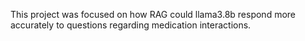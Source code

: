 This project was focused on how RAG could llama3.8b respond more accurately to questions regarding medication interactions.
